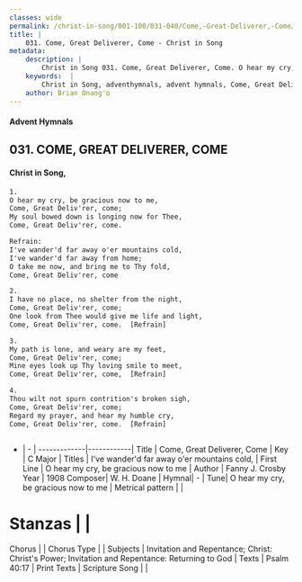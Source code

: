 ```yaml
---
classes: wide
permalink: /christ-in-song/001-100/031-040/Come,-Great-Deliverer,-Come/
title: |
    031. Come, Great Deliverer, Come - Christ in Song
metadata:
    description: |
        Christ in Song 031. Come, Great Deliverer, Come. O hear my cry, be gracious now to me, Come, Great Deliv'rer, come; My soul bowed down is longing now for Thee, Come, Great Deliv'rer, come. 
    keywords:  |
        Christ in Song, adventhymnals, advent hymnals, Come, Great Deliverer, Come, O hear my cry, be gracious now to me. I've wander'd far away o'er mountains cold,
    author: Brian Onang'o
---
```


#### Advent Hymnals
## 031. COME, GREAT DELIVERER, COME
####  Christ in Song,

```txt
1.
O hear my cry, be gracious now to me,
Come, Great Deliv'rer, come;
My soul bowed down is longing now for Thee,
Come, Great Deliv'rer, come.

Refrain:
I've wander'd far away o'er mountains cold,
I've wander'd far away from home;
O take me now, and bring me to Thy fold,
Come, Great Deliv'rer, come

2.
I have no place, no shelter from the night,
Come, Great Deliv'rer, come;
One look from Thee would give me life and light,
Come, Great Deliv'rer, come.  [Refrain]

3.
My path is lone, and weary are my feet,
Come, Great Deliv'rer, come;
Mine eyes look up Thy loving smile to meet,
Come, Great Deliv'rer, come,  [Refrain]

4.
Thou wilt not spurn contrition's broken sigh,
Come, Great Deliv'rer, come;
Regard my prayer, and hear my humble cry,
Come, Great Deliv'rer, come.  [Refrain]



```

- |   -  |
-------------|------------|
Title | Come, Great Deliverer, Come |
Key | C Major |
Titles | I've wander'd far away o'er mountains cold, |
First Line | O hear my cry, be gracious now to me |
Author | Fanny J. Crosby
Year | 1908
Composer| W. H. Doane |
Hymnal|  - |
Tune| O hear my cry, be gracious now to me |
Metrical pattern | |
# Stanzas |  |
Chorus |  |
Chorus Type |  |
Subjects | Invitation and Repentance; Christ: Christ's Power; Invitation and Repentance: Returning to God |
Texts | Psalm 40:17 |
Print Texts | 
Scripture Song |  |
    
